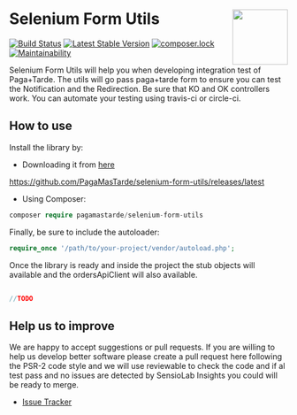 # Selenium Form Utils <img src="https://pagamastarde.com/img/icons/logo.svg" width="100" align="right">

[![Build Status](https://travis-ci.org/PagaMasTarde/selenium-form-utils.svg?branch=master)](https://travis-ci.org/PagaMasTarde/selenium-form-utils)
[![Latest Stable Version](https://poser.pugx.org/pagamastarde/selenium-form-utils/v/stable)](https://packagist.org/packages/pagamastarde/selenium-form-utils)
[![composer.lock](https://poser.pugx.org/pagamastarde/selenium-form-utils/composerlock)](https://packagist.org/packages/pagamastarde/selenium-form-utils)
[![Maintainability](https://api.codeclimate.com/v1/badges/b94053de00f8cec5f34d/maintainability)](https://codeclimate.com/github/PagaMasTarde/selenium-form-utils/maintainability)

Selenium Form Utils will help you when developing integration test of Paga+Tarde. The utils will go pass paga+tarde form to ensure you can test the Notification and the Redirection.
Be sure that KO and OK controllers work. You can automate your testing using travis-ci or circle-ci.

## How to use

Install the library by:

- Downloading it from [here](https://github.com/PagaMasTarde/selenium-form-utils/releases/latest)

https://github.com/PagaMasTarde/selenium-form-utils/releases/latest

- Using Composer:
```php
composer require pagamastarde/selenium-form-utils
```
Finally, be sure to include the autoloader:
```php
require_once '/path/to/your-project/vendor/autoload.php';
```

Once the library is ready and inside the project the stub objects will available and
the ordersApiClient will also available.

```php

//TODO

```

## Help us to improve

We are happy to accept suggestions or pull requests. If you are willing to help us develop better software
please create a pull request here following the PSR-2 code style and we will use reviewable to check
the code and if al test pass and no issues are detected by SensioLab Insights you could will be ready
to merge.

* [Issue Tracker](https://github.com/PagaMasTarde/selenium-form-utils/issues)
